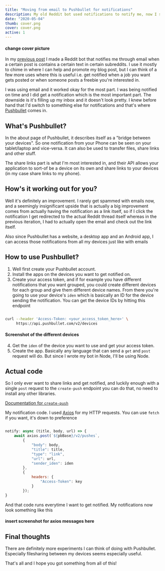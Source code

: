 ```yaml
---
title: "Moving from email to Pushbullet for notifications"
description: My old Reddit bot used notifications to notify me, now I switched to Pushbullet and here's how I did it
date: "2020-05-04"
thumb: cover.png
cover: cover.png
active: 1
---
```


#### change cover picture

In my [previous post](/android-reddit-bot) I made a Reddit bot that notifies me through email when a certain post is contains a certain text in certain subreddits. I use it mostly to chime in where I can help and promote my blog post, but I can think of a few more uses where this is useful i.e. get notified when a job you want gets posted or when someone posts a freebie you're interested in.

I was using email and it worked okay for the most part. I was being notified on time and I did get a notification which is the most important part. The downside is it's filling up my inbox and it doesn't look pretty. I knew before hand that I'd switch to something else for notifications and that's where [Pushbullet](https://www.pushbullet.com/about) comes in.

## What's Pushbullet?

In the about page of Pushbullet, it describes itself as a "bridge between your devices". So one notification from your Phone can be seen on your tablet/laptop and vice-versa. It can also be used to transfer files, share links and other stuff. 

The share links part is what I'm most interested in, and their API allows your application to sort-of be a device on its own and share links to your devices (in my case share links to my phone).

## How's it working out for you?

Well it's definitely an improvement. I rarely get spammed with emails now, and a seemingly insignificant upside that is actually a big improvement comes from actually having the notification as a link itself, so if I click the notification I get redirected to the actual Reddit thread itself whereas in the previous iteration, I had to actually open the email and check out the link itself.

Also since Pushbullet has a website, a desktop app and an Android app, I can access those notifications from all my devices just like with emails

## How to use Pushbullet?

1. Well first create your Pushbullet account.
2. Install the apps on the devices you want to get notified on.
3. Create your access token, and if for example you have different notifications that you want grouped, you could create different devices for each group and give them different device names. From there you're going to use your device's  `iden`  which is basically an ID for the device sending the notification. You can get the device IDs by hitting this endpoint

```bash

curl --header 'Access-Token: <your_access_token_here>' \
     https://api.pushbullet.com/v2/devices

```

#### Screenshot of the different devices

4. Get the `iden` of the device you want to use and get your access token.
5. Create the app. Basically any language that can send a `get` and `post` request will do. But since I wrote my bot in Node, I'll be using Node.

## Actual code

So I only ever want to share links and get notified, and luckily enough with a single `post` request to the `create-push` endpoint you can do that, no need to install any other libraries.

[Documentation for `create-push`](https://docs.pushbullet.com/#create-push)

My notification code. I used [Axios](https://github.com/axios/axios) for my HTTP requests. You can use `fetch` if you want, it's down to preference

```javascript

notify: async (title, body, url) => {
    await axios.post(`${pbBase}/v2/pushes`,
        {
            "body": body,
            "title": title,
            "type": "link",
            "url": url,
            "sender_iden": iden
        },
        {
            headers: {
                "Access-Token": key
            }
        });
}

```

And that code runs everytime I want to get notified. My notifications now look something like this

#### insert screenshot for axios messages here

## Final thoughts

There are definitely more experiments I can think of doing with Pushbullet. Especially filesharing between my devices seems especially useful. 

That's all and I hope you got something from all of this!